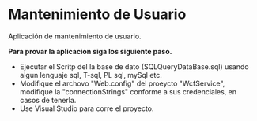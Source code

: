# Mantenimiento de Usuario
Aplicación de mantenimiento de usuario.


**Para provar la aplicacion siga los siguiente paso.**

- Ejecutar el Scritp del la base de dato (SQLQueryDataBase.sql) usando algun lenguaje sql, T-sql, PL sql, mySql etc. 
- Modifique el archovo "Web.config" del proeycto "WcfService", modifique la "connectionStrings" conforme a sus credenciales, en casos de tenerla.
- Use Visual Studio para corre el proyecto.
